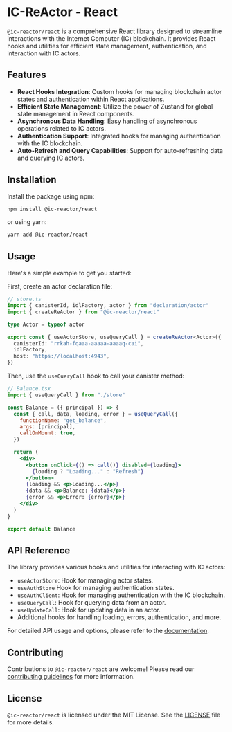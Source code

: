 # IC-ReActor - React

`@ic-reactor/react` is a comprehensive React library designed to streamline interactions with the Internet Computer (IC) blockchain. It provides React hooks and utilities for efficient state management, authentication, and interaction with IC actors.

## Features

- **React Hooks Integration**: Custom hooks for managing blockchain actor states and authentication within React applications.
- **Efficient State Management**: Utilize the power of Zustand for global state management in React components.
- **Asynchronous Data Handling**: Easy handling of asynchronous operations related to IC actors.
- **Authentication Support**: Integrated hooks for managing authentication with the IC blockchain.
- **Auto-Refresh and Query Capabilities**: Support for auto-refreshing data and querying IC actors.

## Installation

Install the package using npm:

```bash
npm install @ic-reactor/react
```

or using yarn:

```bash
yarn add @ic-reactor/react
```

## Usage

Here's a simple example to get you started:

First, create an actor declaration file:

```ts
// store.ts
import { canisterId, idlFactory, actor } from "declaration/actor"
import { createReActor } from "@ic-reactor/react"

type Actor = typeof actor

export const { useActorStore, useQueryCall } = createReActor<Actor>({
  canisterId: "rrkah-fqaaa-aaaaa-aaaaq-cai",
  idlFactory,
  host: "https://localhost:4943",
})
```

Then, use the `useQueryCall` hook to call your canister method:

```jsx
// Balance.tsx
import { useQueryCall } from "./store"

const Balance = ({ principal }) => {
  const { call, data, loading, error } = useQueryCall({
    functionName: "get_balance",
    args: [principal],
    callOnMount: true,
  })

  return (
    <div>
      <button onClick={() => call()} disabled={loading}>
        {loading ? "Loading..." : "Refresh"}
      </button>
      {loading && <p>Loading...</p>}
      {data && <p>Balance: {data}</p>}
      {error && <p>Error: {error}</p>}
    </div>
  )
}

export default Balance
```

## API Reference

The library provides various hooks and utilities for interacting with IC actors:

- `useActorStore`: Hook for managing actor states.
- `useAuthStore` Hook for managing authentication states.
- `useAuthClient`: Hook for managing authentication with the IC blockchain.
- `useQueryCall`: Hook for querying data from an actor.
- `useUpdateCall`: Hook for updating data in an actor.
- Additional hooks for handling loading, errors, authentication, and more.

For detailed API usage and options, please refer to the [documentation](#).

## Contributing

Contributions to `@ic-reactor/react` are welcome! Please read our [contributing guidelines](#) for more information.

## License

`@ic-reactor/react` is licensed under the MIT License. See the [LICENSE](LICENSE) file for more details.

